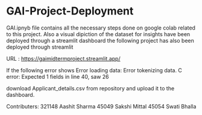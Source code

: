 # GAI-Project-Deployment

GAI.ipnyb file contains all the necessary steps done on google colab related to this project. Also a visual dipiction of the dataset for insights have been deployed through a streamlit dashboard
the following project has also been deployed through streamlit 

URL : https://gaimidtermproject.streamlit.app/

If the following error shows
Error loading data: Error tokenizing data. C error: Expected 1 fields in line 40, saw 26

download Applicant_details.csv from repository and upload it to the dashboard. 

Contributers:
    321148	Aashit Sharma
    45049	  Sakshi Mittal
    45054	  Swati Bhalla
